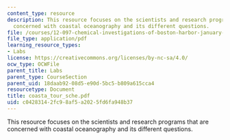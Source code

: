 ```yaml
---
content_type: resource
description: This resource focuses on the scientists and research programs that are
  concerned with coastal oceanography and its different questions.
file: /courses/12-097-chemical-investigations-of-boston-harbor-january-iap-2006/c04283142fc98af5a2025fd6fa948b37_coasta_tour_sche.pdf
file_type: application/pdf
learning_resource_types:
- Labs
license: https://creativecommons.org/licenses/by-nc-sa/4.0/
ocw_type: OCWFile
parent_title: Labs
parent_type: CourseSection
parent_uid: 18daab92-08d5-e90d-5bc5-b809a615cca4
resourcetype: Document
title: coasta_tour_sche.pdf
uid: c0428314-2fc9-8af5-a202-5fd6fa948b37
---
```

This resource focuses on the scientists and research programs that are concerned with coastal oceanography and its different questions.
